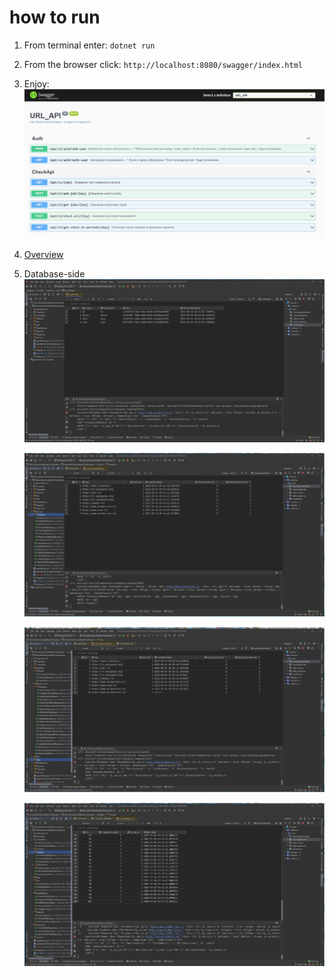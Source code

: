 # how to run


1. From terminal enter: `dotnet run`

2. From the browser click: `http://localhost:8080/swagger/index.html`

3. Enjoy:        
![img.jpg](files/img.jpg)

4. [Overview](files/localhost-8080-swagger-index-html..pdf)

5. Database-side
    ![db_users](files/users%20db.jpg)

    ![db_users](files/CheckApiJobModel.jpg)

    ![db_users](files/CheckApiJobModels_null.jpg)

    ![db_users](files/CheckApiResults.jpg)



